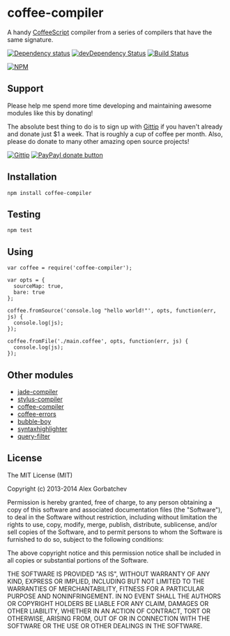 # coffee-compiler

A handy [CoffeeScript](http://coffeescript.org/) compiler from a series of compilers that have the same signature.

[![Dependency status](https://david-dm.org/alexgorbatchev/coffee-compiler.png)](https://david-dm.org/alexgorbatchev/coffee-compiler)
[![devDependency Status](https://david-dm.org/alexgorbatchev/coffee-compiler/dev-status.png)](https://david-dm.org/alexgorbatchev/coffee-compiler#info=devDependencies)
[![Build Status](https://secure.travis-ci.org/alexgorbatchev/coffee-compiler.png?branch=master)](https://travis-ci.org/alexgorbatchev/coffee-compiler)

[![NPM](https://nodei.co/npm/coffee-compiler.png?downloads=true)](https://npmjs.org/package/coffee-compiler)

## Support

Please help me spend more time developing and maintaining awesome modules like this by donating!

The absolute best thing to do is to sign up with [Gittip](http://gittip.com) if you haven't already and donate just $1 a week. That is roughly a cup of coffee per month. Also, please do donate to many other amazing open source projects!

[![Gittip](http://img.shields.io/gittip/alexgorbatchev.png)](https://www.gittip.com/alexgorbatchev/)
[![PayPayl donate button](http://img.shields.io/paypal/donate.png?color=yellow)](https://www.paypal.com/cgi-bin/webscr?cmd=_s-xclick&hosted_button_id=PSDPM9268P8RW "Donate once-off to this project using Paypal")

## Installation

    npm install coffee-compiler

## Testing

    npm test

## Using

    var coffee = require('coffee-compiler');

    var opts = {
      sourceMap: true,
      bare: true
    };

    coffee.fromSource('console.log "hello world!"', opts, function(err, js) {
      console.log(js);
    });

    coffee.fromFile('./main.coffee', opts, function(err, js) {
      console.log(js);
    });

## Other modules

* [jade-compiler](https://github.com/alexgorbatchev/jade-compiler)
* [stylus-compiler](https://github.com/alexgorbatchev/stylus-compiler)
* [coffee-compiler](https://github.com/alexgorbatchev/coffee-compiler)
* [coffee-errors](https://github.com/alexgorbatchev/coffee-errors)
* [bubble-boy](https://github.com/alexgorbatchev/bubble-boy)
* [syntaxhighlighter](https://github.com/alexgorbatchev/syntaxhighlighter)
* [query-filter](https://github.com/alexgorbatchev/query-filter)

## License

The MIT License (MIT)

Copyright (c) 2013-2014 Alex Gorbatchev

Permission is hereby granted, free of charge, to any person obtaining a copy
of this software and associated documentation files (the "Software"), to deal
in the Software without restriction, including without limitation the rights
to use, copy, modify, merge, publish, distribute, sublicense, and/or sell
copies of the Software, and to permit persons to whom the Software is
furnished to do so, subject to the following conditions:

The above copyright notice and this permission notice shall be included in
all copies or substantial portions of the Software.

THE SOFTWARE IS PROVIDED "AS IS", WITHOUT WARRANTY OF ANY KIND, EXPRESS OR
IMPLIED, INCLUDING BUT NOT LIMITED TO THE WARRANTIES OF MERCHANTABILITY,
FITNESS FOR A PARTICULAR PURPOSE AND NONINFRINGEMENT. IN NO EVENT SHALL THE
AUTHORS OR COPYRIGHT HOLDERS BE LIABLE FOR ANY CLAIM, DAMAGES OR OTHER
LIABILITY, WHETHER IN AN ACTION OF CONTRACT, TORT OR OTHERWISE, ARISING FROM,
OUT OF OR IN CONNECTION WITH THE SOFTWARE OR THE USE OR OTHER DEALINGS IN
THE SOFTWARE.
